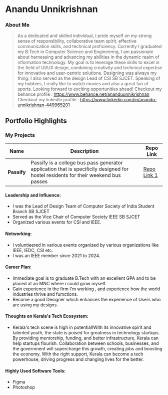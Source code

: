 # Anandu Unnikrishnan

### About Me

> As a dedicated and skilled individual, I pride myself on my strong sense of responsibility, collaborative
team spirit, effective communication skills, and technical proficiency. Currently I graduated my B.Tech in
Computer Science and Engineering, I am passionate about harnessing and advancing my abilities in
the dynamic realm of information technology. My goal is to leverage these skills to excel in the field of
UI/UX design, combining creativity and technical expertise for innovative and user-centric solutions. Designing was always my thing. 
I also served as the design Lead of CSI SB SJCET. Speaking of my hobbies, I really like to watch movies and also a great fan of sports.
Looking forward to exciting opportunities ahead! Checkout my behance profile : https://www.behance.net/ananduunnikrishnan
Checkout my linkedln profile : https://www.linkedin.com/in/anandu-unnikrishnan-449965201


## Portfolio Highlights

### My Projects

| Name                | Description                                                               | Repo Link                                                      |
|---------------------|---------------------------------------------------------------------------|----------------------------------------------------------------|
| **Passify**         | Passify is a college bus pass generator application that is specificlly   designed for hostel residents for their weekend bus passes| [Repo Link 1](https://github.com/Anandu-Unnikrishnan/Passify)  |

#### Leadership and Influence:

- I was the Lead of Design Team of Computer Society of India Student Branch SB SJCET
- Served as the Vice Chair of Computer Society IEEE SB SJCET
- Organized various events for CSI and IEEE.

#### Networking:

- I voluntieered in various events organized by various organizations like IEEE, IEDC, CSI etc.
- I was an IEEE member since 2021 to 2024.

#### Career Plan:

- Immediate goal is to graduate B.Tech with an excellent GPA and to be placed at an MNC where i could grow myself.
- Gain experience in the firm I'm working , and experience how the world industries thrive and fumctions.
- Become a good Designer which enhances the experience of Users who are using my designs.

#### Thoughts on Kerala's Tech Ecosystem:

- Kerala's tech scene is high in potential!With its innovative spirit and talented youth, the state is poised for greatness in technology startups. By providing mentorship, funding, and better infrastructure, Kerala can help startups flourish. Collaboration between schools, businesses, and the government will supercharge this growth, creating jobs and boosting the economy. With the right support, Kerala can become a tech powerhouse, driving progress and changing lives for the better.

#### Highly Used Software Tools:

- Figma
- Photoshop
